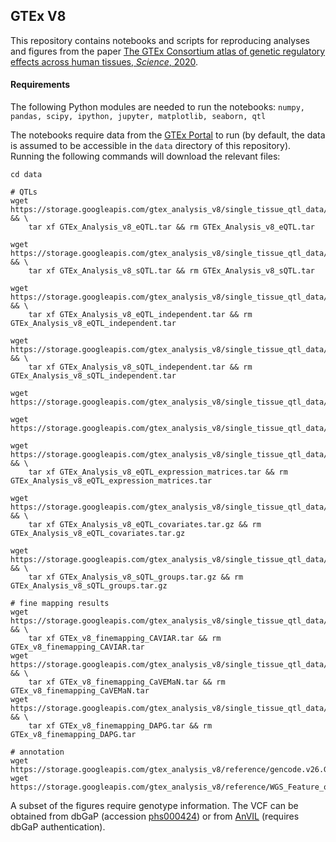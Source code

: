 ## GTEx V8 

This repository contains notebooks and scripts for reproducing analyses and figures from the paper [The GTEx Consortium atlas of genetic regulatory effects across human tissues, *Science*, 2020](https://science.sciencemag.org/content/369/6509/1318).


#### Requirements
The following Python modules are needed to run the notebooks:
`numpy, pandas, scipy, ipython, jupyter, matplotlib, seaborn, qtl`

The notebooks require data from the [GTEx Portal](https://gtexportal.org) to run (by default, the data is assumed to be accessible in the `data` directory of this repository). Running the following commands will download the relevant files:
```
cd data

# QTLs
wget https://storage.googleapis.com/gtex_analysis_v8/single_tissue_qtl_data/GTEx_Analysis_v8_eQTL.tar && \
    tar xf GTEx_Analysis_v8_eQTL.tar && rm GTEx_Analysis_v8_eQTL.tar

wget https://storage.googleapis.com/gtex_analysis_v8/single_tissue_qtl_data/GTEx_Analysis_v8_sQTL.tar && \
    tar xf GTEx_Analysis_v8_sQTL.tar && rm GTEx_Analysis_v8_sQTL.tar

wget https://storage.googleapis.com/gtex_analysis_v8/single_tissue_qtl_data/GTEx_Analysis_v8_eQTL_independent.tar && \
    tar xf GTEx_Analysis_v8_eQTL_independent.tar && rm GTEx_Analysis_v8_eQTL_independent.tar

wget https://storage.googleapis.com/gtex_analysis_v8/single_tissue_qtl_data/GTEx_Analysis_v8_sQTL_independent.tar && \
    tar xf GTEx_Analysis_v8_sQTL_independent.tar && rm GTEx_Analysis_v8_sQTL_independent.tar

wget https://storage.googleapis.com/gtex_analysis_v8/single_tissue_qtl_data/GTEx_Analysis_v8_trans_eGenes_fdr05.txt

wget https://storage.googleapis.com/gtex_analysis_v8/single_tissue_qtl_data/GTEx_Analysis_v8_trans_sGenes_fdr05.txt

wget https://storage.googleapis.com/gtex_analysis_v8/single_tissue_qtl_data/GTEx_Analysis_v8_eQTL_expression_matrices.tar && \
    tar xf GTEx_Analysis_v8_eQTL_expression_matrices.tar && rm GTEx_Analysis_v8_eQTL_expression_matrices.tar

wget https://storage.googleapis.com/gtex_analysis_v8/single_tissue_qtl_data/GTEx_Analysis_v8_eQTL_covariates.tar.gz && \
    tar xf GTEx_Analysis_v8_eQTL_covariates.tar.gz && rm GTEx_Analysis_v8_eQTL_covariates.tar.gz

wget https://storage.googleapis.com/gtex_analysis_v8/single_tissue_qtl_data/GTEx_Analysis_v8_sQTL_groups.tar.gz && \
    tar xf GTEx_Analysis_v8_sQTL_groups.tar.gz && rm GTEx_Analysis_v8_sQTL_groups.tar.gz

# fine mapping results
wget https://storage.googleapis.com/gtex_analysis_v8/single_tissue_qtl_data/GTEx_v8_finemapping_CAVIAR.tar && \
    tar xf GTEx_v8_finemapping_CAVIAR.tar && rm GTEx_v8_finemapping_CAVIAR.tar
wget https://storage.googleapis.com/gtex_analysis_v8/single_tissue_qtl_data/GTEx_v8_finemapping_CaVEMaN.tar && \
    tar xf GTEx_v8_finemapping_CaVEMaN.tar && rm GTEx_v8_finemapping_CaVEMaN.tar
wget https://storage.googleapis.com/gtex_analysis_v8/single_tissue_qtl_data/GTEx_v8_finemapping_DAPG.tar && \
    tar xf GTEx_v8_finemapping_DAPG.tar && rm GTEx_v8_finemapping_DAPG.tar

# annotation
wget https://storage.googleapis.com/gtex_analysis_v8/reference/gencode.v26.GRCh38.genes.gtf
wget https://storage.googleapis.com/gtex_analysis_v8/reference/WGS_Feature_overlap_collapsed_VEP_short_4torus.MAF01.txt.gz
```

A subset of the figures require genotype information. The VCF can be obtained from dbGaP (accession [phs000424](https://www.ncbi.nlm.nih.gov/projects/gap/cgi-bin/study.cgi?study_id=phs000424)) or from [AnVIL](https://anvil.terra.bio/#workspaces/anvil-datastorage/AnVIL_GTEx_V8_hg38) (requires dbGaP authentication).
